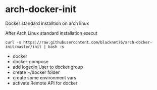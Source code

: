 # arch-docker-init
Docker standard installtion on arch linux

After Arch Linux standard installation execut 

```curl -s https://raw.githubusercontent.com/blacknet76/arch-docker-init/master/init | bash -s``` 

* docker
* docker-compose
* add logedin User to docker group 
* create ~/docker folder
* create some environment vars
* activate Remote API for docker
